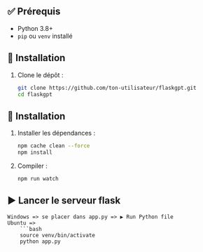 ## ✅ Prérequis

- Python 3.8+
- `pip` ou `venv` installé

## 🔧 Installation

1. Clone le dépôt :
   ```bash
   git clone https://github.com/ton-utilisateur/flaskgpt.git
   cd flaskgpt

## 🔧 Installation

1. Installer les dépendances :
    ```bash
    npm cache clean --force
    npm install

2. Compiler :
     ```bash
     npm run watch

##  ▶️ Lancer le serveur flask
    Windows => se placer dans app.py => ▶ Run Python file
    Ubuntu => 
        ```bash
        source venv/bin/activate
        python app.py

    
